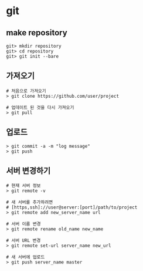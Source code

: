# git

## make repository
    git> mkdir repository
    git> cd repository
    git> git init --bare
    
## 가져오기
    # 처음으로 가져오기
    > git clone https://github.com/user/project
    
    # 업데이트 된 것을 다시 가져오기
    > git pull
    
## 업로드
    > git commit -a -m "log message"
    > git push
    
## 서버 변경하기
    # 현재 서버 정보
    > git remote -v
    
    # 새 서버를 추가하려면
    # [https,ssh]://user@server:[port]/path/to/project
    > git remote add new_server_name url
    
    # 서버 이름 변경
    > git remote rename old_name new_name
    
    # 서버 URL 변경
    > git remote set-url server_name new_url
    
    # 새 서버에 업로드
    > git push server_name master
    
